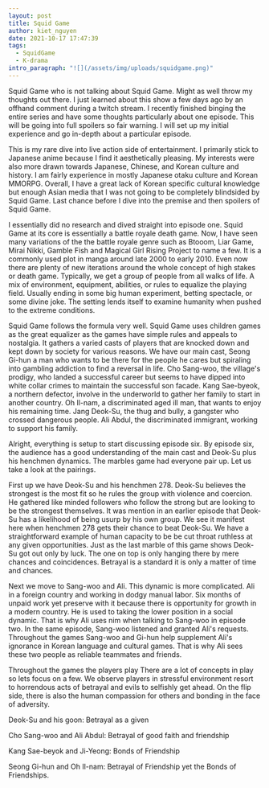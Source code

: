 ```yaml
---
layout: post
title: Squid Game
author: kiet_nguyen
date: 2021-10-17 17:47:39
tags:
  - SquidGame
  - K-drama
intro_paragraph: "![](/assets/img/uploads/squidgame.png)"
---
```

Squid Game who is not talking about Squid Game. Might as well throw my thoughts out there. I just learned about this show a few days ago by an offhand comment during a twitch stream. I recently finished binging the entire series and have some thoughts particularly about one episode. This will be going into full spoilers so fair warning. I will set up my initial experience and go in-depth about a particular episode. 

This is my rare dive into live action side of entertainment. I primarily stick to Japanese anime because I find it aesthetically pleasing. My interests were also more drawn towards Japanese, Chinese, and Korean culture and history. I am fairly experience in mostly Japanese otaku culture and Korean MMORPG. Overall, I have a great lack of Korean specific cultural knowledge but enough Asian media that I was not going to be completely blindsided by Squid Game. Last chance before I dive into the premise and then spoilers of Squid Game.

I essentially did no research and dived straight into episode one. Squid Game at its core is essentially a battle royale death game. Now, I have seen many variations of the the battle royale genre such as Btooom, Liar Game, Mirai Nikki, Gamble Fish and Magical Girl Rising Project to name a few. It is a commonly used plot in manga around late 2000 to early 2010. Even now there are plenty of new iterations around the whole concept of high stakes or death game. Typically, we get a group of people from all walks of life. A mix of environment, equipment, abilities, or rules to equalize the playing field. Usually ending in some big human experiment, betting spectacle, or some divine joke. The setting lends itself to examine humanity when pushed to the extreme conditions. 

Squid Game follows the formula very well. Squid Game uses children games as the great equalizer as the games have simple rules and appeals to nostalgia. It gathers a varied casts of players that are knocked down and kept down by society for various reasons. We have our main cast, Seong Gi-hun a man who wants to be there for the people he cares but spiraling into gambling addiction to find a reversal in life. Cho Sang-woo, the village's prodigy, who landed a successful career but seems to have dipped into white collar crimes to maintain the successful son facade. Kang Sae-byeok, a northern defector, involve in the underworld to gather her family to start in another country. Oh Il-nam, a discriminated aged ill man, that wants to enjoy his remaining time. Jang Deok-Su, the thug and bully, a gangster who crossed dangerous people. Ali Abdul, the discriminated immigrant, working to support his family.  

Alright, everything is setup to start discussing episode six. By episode six, the audience has a good understanding of the main cast and Deok-Su plus his henchmen dynamics. The marbles game had everyone pair up. Let us take a look at the pairings.

First up we have Deok-Su and his henchmen 278. Deok-Su believes the strongest is the most fit so he rules the group with violence and coercion. He gathered like minded followers who follow the strong but are looking to be the strongest themselves. It was mention in an earlier episode that Deok-Su has a likelihood of being usurp by his own group. We see it manifest here when henchmen 278 gets their chance to beat Deok-Su. We have a straightforward example of human capacity to be be cut throat ruthless at any given opportunities. Just as the last marble of this game shows Deok-Su got out only by luck. The one on top is only hanging there by mere chances and coincidences. Betrayal is a standard it is only a matter of time and chances.

Next we move to Sang-woo and Ali. This dynamic is more complicated. Ali in a foreign country and working in dodgy manual labor. Six months of unpaid work yet preserve with it because there is opportunity for growth in a modern country. He is used to taking the lower position in a social dynamic. That is why Ali uses nim when talking to Sang-woo in episode two. In the same episode, Sang-woo listened and granted Ali's requests. Throughout the games Sang-woo and Gi-hun help supplement Ali's ignorance in Korean language and cultural games. That is why Ali sees these two people as reliable teammates and friends. 

Throughout the games the players play There are a lot of concepts in play so lets focus on a few. We observe players in stressful environment resort to horrendous acts of betrayal and evils to selfishly get ahead. On the flip side, there is also the human compassion for others and bonding in the face of adversity.

Deok-Su and his goon: Betrayal as a given

Cho Sang-woo and Ali Abdul: Betrayal of good faith and friendship

Kang Sae-beyok and Ji-Yeong: Bonds of Friendship

Seong Gi-hun and Oh Il-nam: Betrayal of Friendship yet the Bonds of Friendships.